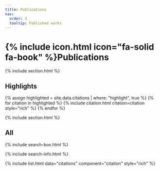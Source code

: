 ```yaml
---
title: Publications
nav:
  order: 3
  tooltip: Published works
---
```


# {% include icon.html icon="fa-solid fa-book" %}Publications

{% include section.html %}

## Highlights

{% assign highlighted = site.data.citations | where: "highlight", true %}
{% for citation in highlighted %}
{% include citation.html citation=citation style="rich" %}
{% endfor %}

{% include section.html %}

## All

{% include search-box.html %}

{% include search-info.html %}

{% include list.html data="citations" component="citation" style="rich" %}
